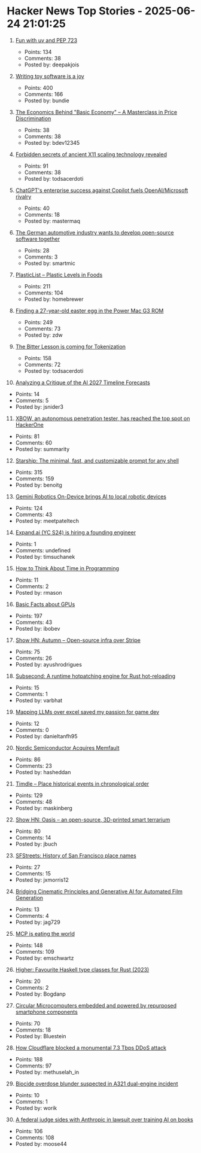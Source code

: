 # Hacker News Top Stories - 2025-06-24 21:01:25

1. [Fun with uv and PEP 723](https://www.cottongeeks.com/articles/2025-06-24-fun-with-uv-and-pep-723)
   - Points: 134
   - Comments: 38
   - Posted by: deepakjois

2. [Writing toy software is a joy](https://blog.jsbarretto.com/post/software-is-joy)
   - Points: 400
   - Comments: 166
   - Posted by: bundie

3. [The Economics Behind "Basic Economy" – A Masterclass in Price Discrimination](https://blog.getjetback.com/the-economics-behind-basic-economy-a-masterclass-in-price-discrimination/)
   - Points: 38
   - Comments: 38
   - Posted by: bdev12345

4. [Forbidden secrets of ancient X11 scaling technology revealed](https://flak.tedunangst.com/post/forbidden-secrets-of-ancient-X11-scaling-technology-revealed)
   - Points: 91
   - Comments: 38
   - Posted by: todsacerdoti

5. [ChatGPT's enterprise success against Copilot fuels OpenAI/Microsoft rivalry](https://www.bloomberg.com/news/articles/2025-06-24/chatgpt-vs-copilot-inside-the-openai-and-microsoft-rivalry)
   - Points: 40
   - Comments: 18
   - Posted by: mastermaq

6. [The German automotive industry wants to develop open-source software together](https://www.vda.de/en/press/press-releases/2025/250624_PM_Automotive_industry_signs_Memorandum_of_Understanding)
   - Points: 28
   - Comments: 3
   - Posted by: smartmic

7. [PlasticList – Plastic Levels in Foods](https://www.plasticlist.org/)
   - Points: 211
   - Comments: 104
   - Posted by: homebrewer

8. [Finding a 27-year-old easter egg in the Power Mac G3 ROM](https://www.downtowndougbrown.com/2025/06/finding-a-27-year-old-easter-egg-in-the-power-mac-g3-rom/)
   - Points: 249
   - Comments: 73
   - Posted by: zdw

9. [The Bitter Lesson is coming for Tokenization](https://lucalp.dev/bitter-lesson-tokenization-and-blt/)
   - Points: 158
   - Comments: 72
   - Posted by: todsacerdoti

10. [Analyzing a Critique of the AI 2027 Timeline Forecasts](https://thezvi.substack.com/p/analyzing-a-critique-of-the-ai-2027)
   - Points: 14
   - Comments: 5
   - Posted by: jsnider3

11. [XBOW, an autonomous penetration tester, has reached the top spot on HackerOne](https://xbow.com/blog/top-1-how-xbow-did-it/)
   - Points: 81
   - Comments: 60
   - Posted by: summarity

12. [Starship: The minimal, fast, and customizable prompt for any shell](https://starship.rs/)
   - Points: 315
   - Comments: 159
   - Posted by: benoitg

13. [Gemini Robotics On-Device brings AI to local robotic devices](https://deepmind.google/discover/blog/gemini-robotics-on-device-brings-ai-to-local-robotic-devices/)
   - Points: 124
   - Comments: 43
   - Posted by: meetpateltech

14. [Expand.ai (YC S24) is hiring a founding engineer](undefined)
   - Points: 1
   - Comments: undefined
   - Posted by: timsuchanek

15. [How to Think About Time in Programming](https://shanrauf.com/archive/how-to-think-about-time-in-programming)
   - Points: 11
   - Comments: 2
   - Posted by: rmason

16. [Basic Facts about GPUs](https://damek.github.io/random/basic-facts-about-gpus/)
   - Points: 197
   - Comments: 43
   - Posted by: ibobev

17. [Show HN: Autumn – Open-source infra over Stripe](https://github.com/useautumn/autumn)
   - Points: 75
   - Comments: 26
   - Posted by: ayushrodrigues

18. [Subsecond: A runtime hotpatching engine for Rust hot-reloading](https://docs.rs/subsecond/0.7.0-alpha.1/subsecond/index.html)
   - Points: 15
   - Comments: 1
   - Posted by: varbhat

19. [Mapping LLMs over excel saved my passion for game dev](https://danieltan.weblog.lol/2025/06/map-llms-excel-saved-my-passion-for-game-dev)
   - Points: 12
   - Comments: 0
   - Posted by: danieltanfh95

20. [Nordic Semiconductor Acquires Memfault](https://www.nordicsemi.com/Nordic-news/2025/06/Nordic-Semiconductor-acquires-Memfault)
   - Points: 86
   - Comments: 23
   - Posted by: hasheddan

21. [Timdle – Place historical events in chronological order](https://www.timdle.com/)
   - Points: 129
   - Comments: 48
   - Posted by: maskinberg

22. [Show HN: Oasis – an open-source, 3D-printed smart terrarium](https://github.com/justbuchanan/oasis)
   - Points: 80
   - Comments: 14
   - Posted by: jbuch

23. [SFStreets: History of San Francisco place names](http://sfstreets.noahveltman.com/)
   - Points: 27
   - Comments: 15
   - Posted by: jxmorris12

24. [Bridging Cinematic Principles and Generative AI for Automated Film Generation](https://arxiv.org/abs/2506.18899)
   - Points: 13
   - Comments: 4
   - Posted by: jag729

25. [MCP is eating the world](https://www.stainless.com/blog/mcp-is-eating-the-world--and-its-here-to-stay)
   - Points: 148
   - Comments: 109
   - Posted by: emschwartz

26. [Higher: Favourite Haskell type classes for Rust (2023)](https://github.com/bodil/higher)
   - Points: 20
   - Comments: 2
   - Posted by: Bogdanp

27. [Circular Microcomputers embedded and powered by repurposed smartphone components](https://citronics.eu/)
   - Points: 70
   - Comments: 18
   - Posted by: Bluestein

28. [How Cloudflare blocked a monumental 7.3 Tbps DDoS attack](https://blog.cloudflare.com/defending-the-internet-how-cloudflare-blocked-a-monumental-7-3-tbps-ddos/)
   - Points: 188
   - Comments: 97
   - Posted by: methuselah_in

29. [Biocide overdose blunder suspected in A321 dual-engine incident](https://www.flightglobal.com/safety/biocide-overdose-blunder-suspected-in-a321-dual-engine-incident/138004.article)
   - Points: 10
   - Comments: 1
   - Posted by: worik

30. [A federal judge sides with Anthropic in lawsuit over training AI on books](https://techcrunch.com/2025/06/24/a-federal-judge-sides-with-anthropic-in-lawsuit-over-training-ai-on-books-without-authors-permission/)
   - Points: 106
   - Comments: 108
   - Posted by: moose44

